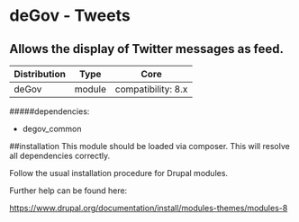 # deGov - Tweets
## Allows the display of Twitter messages as feed.

Distribution | Type | Core
--- | --- | ---
deGov | module |  compatibility: 8.x

#####dependencies:
  - degov_common

##installation
This module should be loaded via composer. This will resolve all dependencies correctly.

Follow the usual installation procedure for Drupal modules.

Further help can be found here:

https://www.drupal.org/documentation/install/modules-themes/modules-8
